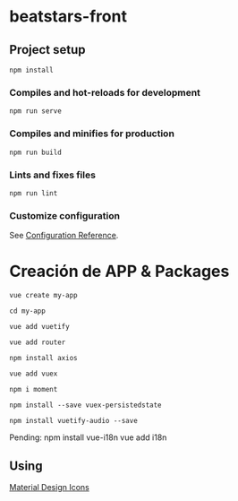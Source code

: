 # beatstars-front

## Project setup

```
npm install
```

### Compiles and hot-reloads for development

```
npm run serve
```

### Compiles and minifies for production

```
npm run build
```

### Lints and fixes files

```
npm run lint
```

### Customize configuration

See [Configuration Reference](https://cli.vuejs.org/config/).

# Creación de APP & Packages

```vue
vue create my-app
```

```vue
cd my-app
```

```vue
vue add vuetify
```

```vue
vue add router
```

```vue
npm install axios
```

```vue
vue add vuex
```

```vue
npm i moment
```

```vue
npm install --save vuex-persistedstate
```

```vue
npm install vuetify-audio --save
```

Pending:
npm install vue-i18n
vue add i18n

## Using
[Material Design Icons](https://pictogrammers.com/library/mdi/)
